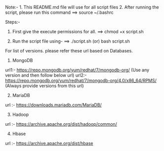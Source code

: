 Note:- 1. This README.md file will use for all script files
       2. After running the script, please run this command 
       ==> source ~/.bashrc

Steps:-

1. First give the execute permissions for all.
    ==> chmod +x script.sh

2. Run the script file using-
    ==> ./script.sh                         (or) bash script.sh


For list of versions. please refer these url based on Databases.

1. MongoDB

url1:- https://repo.mongodb.org/yum/redhat/7/mongodb-org/                   (Use any version and then follow below url)
url2:- https://repo.mongodb.org/yum/redhat/7/mongodb-org/4.0/x86_64/RPMS/   (Always provide versions from this url)

2. MariaDB

url :- https://downloads.mariadb.com/MariaDB/

3. Hadoop

url :- https://archive.apache.org/dist/hadoop/common/

4. Hbase 

url :- https://archive.apache.org/dist/hbase
